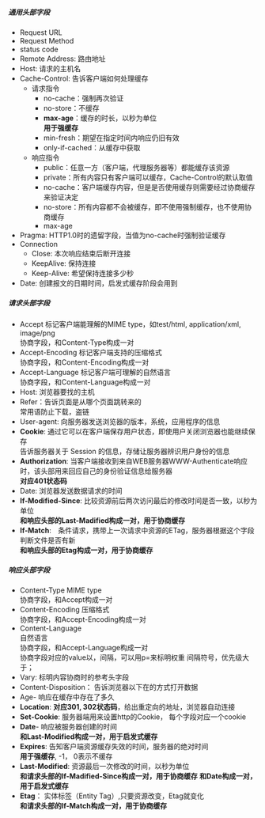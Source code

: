 ##### 通用头部字段
- Request URL
- Request Method
- status code
- Remote Address: 路由地址 
- Host: 请求的主机名
- Cache-Control: 告诉客户端如何处理缓存 
  - 请求指令
    - no-cache：强制再次验证
    - no-store：不缓存
    - **max-age**：缓存的时长，以秒为单位     
    **用于强缓存**
    - min-fresh：期望在指定时间内响应仍旧有效
    - only-if-cached：从缓存中获取 
  - 响应指令
    - public：任意一方（客户端，代理服务器等）都能缓存该资源
    - private：所有内容只有客户端可以缓存，Cache-Control的默认取值
    - no-cache：客户端缓存内容，但是是否使用缓存则需要经过协商缓存来验证决定
    - no-store：所有内容都不会被缓存，即不使用强制缓存，也不使用协商缓存
    - max-age
- Pragma: HTTP1.0时的遗留字段，当值为no-cache时强制验证缓存
- Connection
  - Close: 本次响应结束后断开连接  
  - KeepAlive: 保持连接  
  - Keep-Alive: 希望保持连接多少秒
- Date: 创建报文的日期时间，启发式缓存阶段会用到   

##### 请求头部字段
- Accept
标记客户端能理解的MIME type，如test/html, application/xml, image/png   
协商字段，和Content-Type构成一对    
- Accept-Encoding
标记客户端支持的压缩格式     
协商字段，和Content-Encoding构成一对  
- Accept-Language
标记客户端可理解的自然语言   
协商字段，和Content-Language构成一对     
- Host: 浏览器要找的主机
- Refer：告诉页面是从哪个页面跳转来的   
常用语防止下载，盗链   
- User-agent: 向服务器发送浏览器的版本，系统，应用程序的信息  
- **Cookie**: 通过它可以在客户端保存用户状态，即使用户关闭浏览器也能继续保存   
告诉服务器关于 Session 的信息，存储让服务器辨识用户身份的信息   
- **Authorization**: 当客户端接收到来自WEB服务器WWW-Authenticate响应时，该头部用来回应自己的身份验证信息给服务器   
**对应401状态码**    
- Date: 浏览器发送数据请求的时间  
- **If-Modified-Since**: 比较资源前后两次访问最后的修改时间是否一致，以秒为单位     
**和响应头部的Last-Madified构成一对，用于协商缓存** 
- **If-Match**:　条件请求，携带上一次请求中资源的ETag，服务器根据这个字段判断文件是否有新   
**和响应头部的Etag构成一对，用于协商缓存**  

##### 响应头部字段 
- Content-Type
MIME type    
协商字段，和Accept构成一对   
- Content-Encoding
压缩格式      
协商字段，和Accept-Encoding构成一对 
- Content-Language  
自然语言   
协商字段，和Accept-Language构成一对     
协商字段对应的value以，间隔，可以用p=来标明权重
间隔符号，优先级大于；
- Vary: 标明内容协商时的参考头字段
- Content-Disposition： 告诉浏览器以下在的方式打开数据   
- Age- 响应在缓存中存在了多久
- **Location**: **对应301, 302状态码**，给出重定向的地址，浏览器自动连接
- **Set-Cookie**: 服务器端用来设置http的Cookie， 每个字段对应一个cookie
- **Date**- 响应被服务器创建的时间   
**和Last-Modified构成一对，用于启发式缓存**
- **Expires**: 告知客户端资源缓存失效的时间，服务器的绝对时间    
**用于强缓存**, -1， 0表示不缓存  
- **Last-Modified**: 资源最后一次修改的时间，以秒为单位     
**和请求头部的If-Madified-Since构成一对，用于协商缓存** 
**和Date构成一对，用于启发式缓存**
- **Etag**： 实体标签（Entity Tag）,只要资源改变，Etag就变化   
**和请求头部的If-Match构成一对，用于协商缓存**  

